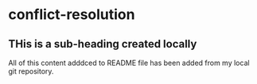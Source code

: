 # conflict-resolution

## THis is a sub-heading created locally 

All of this content adddced to README file has been added from my local git repository.
